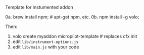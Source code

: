 Template for instumented addon

0a. brew install npm;  # apt-get npm, etc.
0b. npm install -g volo;

Then:

1. volo create myaddon micropilot-template # replaces cfx init
2. edit `lib/instrument-options.js`
3. edit `lib/main.js` with your code

